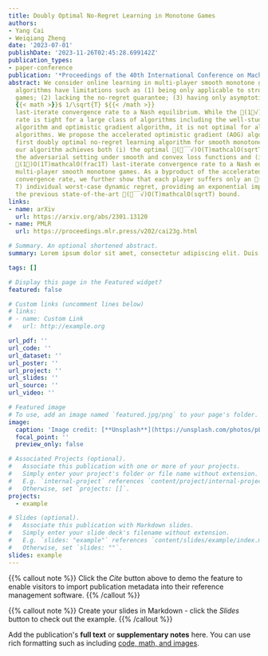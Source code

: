 ```yaml
---
title: Doubly Optimal No-Regret Learning in Monotone Games
authors:
- Yang Cai
- Weiqiang Zheng
date: '2023-07-01'
publishDate: '2023-11-26T02:45:28.699142Z'
publication_types:
- paper-conference
publication: '*Proceedings of the 40th International Conference on Machine Learning*'
abstract: We consider online learning in multi-player smooth monotone games. Existing
  algorithms have limitations such as (1) being only applicable to strongly monotone
  games; (2) lacking the no-regret guarantee; (3) having only asymptotic or slow 
  {{< math >}}$ 1/\sqrt{T} ${{< /math >}}
  last-iterate convergence rate to a Nash equilibrium. While the (1𝑇√)O(1T)mathcalO(frac1sqrtT)
  rate is tight for a large class of algorithms including the well-studied extragradient
  algorithm and optimistic gradient algorithm, it is not optimal for all gradient-based
  algorithms. We propose the accelerated optimistic gradient (AOG) algorithm, the
  first doubly optimal no-regret learning algorithm for smooth monotone games. Namely,
  our algorithm achieves both (i) the optimal (𝑇‾‾√)O(T)mathcalO(sqrtT) regret in
  the adversarial setting under smooth and convex loss functions and (ii) the optimal
  (1𝑇)O(1T)mathcalO(frac1T) last-iterate convergence rate to a Nash equilibrium in
  multi-player smooth monotone games. As a byproduct of the accelerated last-iterate
  convergence rate, we further show that each player suffers only an (log𝑇)O(log⁡T)mathcalO(log
  T) individual worst-case dynamic regret, providing an exponential improvement over
  the previous state-of-the-art (𝑇‾‾√)O(T)mathcalO(sqrtT) bound.
links:
- name: arXiv
  url: https://arxiv.org/abs/2301.13120
- name: PMLR
  url: https://proceedings.mlr.press/v202/cai23g.html

# Summary. An optional shortened abstract.
summary: Lorem ipsum dolor sit amet, consectetur adipiscing elit. Duis posuere tellus ac convallis placerat. Proin tincidunt magna sed ex sollicitudin condimentum.

tags: []

# Display this page in the Featured widget?
featured: false

# Custom links (uncomment lines below)
# links:
# - name: Custom Link
#   url: http://example.org

url_pdf: ''
url_code: ''
url_dataset: ''
url_poster: ''
url_project: ''
url_slides: ''
url_source: ''
url_video: ''

# Featured image
# To use, add an image named `featured.jpg/png` to your page's folder.
image:
  caption: 'Image credit: [**Unsplash**](https://unsplash.com/photos/pLCdAaMFLTE)'
  focal_point: ''
  preview_only: false

# Associated Projects (optional).
#   Associate this publication with one or more of your projects.
#   Simply enter your project's folder or file name without extension.
#   E.g. `internal-project` references `content/project/internal-project/index.md`.
#   Otherwise, set `projects: []`.
projects:
  - example

# Slides (optional).
#   Associate this publication with Markdown slides.
#   Simply enter your slide deck's filename without extension.
#   E.g. `slides: "example"` references `content/slides/example/index.md`.
#   Otherwise, set `slides: ""`.
slides: example
---
```


{{% callout note %}}
Click the _Cite_ button above to demo the feature to enable visitors to import publication metadata into their reference management software.
{{% /callout %}}

{{% callout note %}}
Create your slides in Markdown - click the _Slides_ button to check out the example.
{{% /callout %}}

Add the publication's **full text** or **supplementary notes** here. You can use rich formatting such as including [code, math, and images](https://docs.hugoblox.com/content/writing-markdown-latex/).
